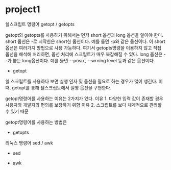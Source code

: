 # project1

쉘스크립트 명령어 getopt / getopts

getopt와 getopts를 사용하기 위해서는 먼저 short 옵션과 long 옵션을 알아야 한다.
short 옵션은 -로 시작한은 short한 옵션이다. 예를 들면 -p와 같은 옵션이다.
이 short 옵션은 여러가지 방법으로 사용 가능하다. 여기서 getopts명령을 이용하지 않고 직접 옵션을 해석해 처리하면,
옵션 처리에 스크립트가 매우 복잡해질 수 있다.
long 옵션은 --가 붙는 long옵션이다. 예를 들면 --posix, --wrning level 등과 같은 옵션이다.

+ getopt

쉘 스크립트를 사용하다 보면 실행 인자 및 옵션을 필요로 하는 경우가 많이 생긴다.
이 때, getopt를 통해 쉘스크립트에서 실행 옵션을 구현한다.

getopt명령어를 사용하는 이유는 2가지가 있다.
이유 1. 다양한 입력 값이 존재할 경우 사용자와 개발자의 편의를 보장하기 위함
이유 2. 스크립트를 보다 체계적으로 관리할 수 있기 때문

getopt명령어를 사용하는 방법은 





+ getopts

리눅스 명령어 sed / awk

+ sed

+ awk
